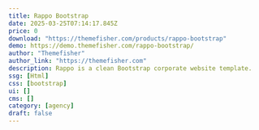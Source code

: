 ```yaml
---
title: Rappo Bootstrap
date: 2025-03-25T07:14:17.845Z
price: 0
download: "https://themefisher.com/products/rappo-bootstrap"
demo: https://demo.themefisher.com/rappo-bootstrap/
author: "Themefisher"
author_link: "https://themefisher.com"
description: Rappo is a clean Bootstrap corporate website template.
ssg: [Html]
css: [bootstrap]
ui: []
cms: []
category: [agency]
draft: false
---
```

